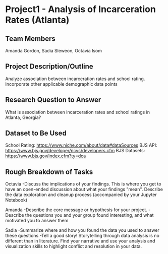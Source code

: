 # Project1 - Analysis of Incarceration Rates (Atlanta)

## Team Members
  Amanda Gordon, Sadia Sleweon, Octavia Isom
  
## Project Description/Outline
  Analyze association between incarceration rates and school rating. Incorporate other applicable demographic data points

## Research Question to Answer

What is association between incarceration rates and school ratings in Atlanta, Georgia? 

## Dataset to Be Used
  School Rating: https://www.niche.com/about/data#dataSources
  BJS API: https://www.bjs.gov/developer/ncvs/developers.cfm
  BJS Datasets: https://www.bjs.gov/index.cfm?ty=dca

## Rough Breakdown of Tasks
  Octavia 
   -Discuss the implications of your findings. This is where you get to have an open-ended discussion about what your findings  "mean". Describe the data exploration and cleanup process (accompanied by your Jupyter Notebook)
  
  Amanda
   -Describe the core message or hypothesis for your project.
   -Describe the questions you and your group found interesting, and what motivated you to answer    them
  
  Sadia
   -Summarize where and how you found the data you used to answer these questions
   -Tell a good story! Storytelling through data analysis is no different than in literature. Find your narrative and use your analysis and visualization skills to highlight conflict and resolution in your data.
  
 
